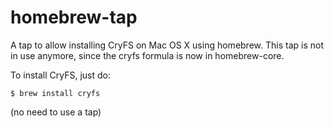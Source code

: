 # homebrew-tap
A tap to allow installing CryFS on Mac OS X using homebrew. This tap is not in use anymore, since the cryfs formula is now in homebrew-core.

To install CryFS, just do:

    $ brew install cryfs
  
(no need to use a tap)

